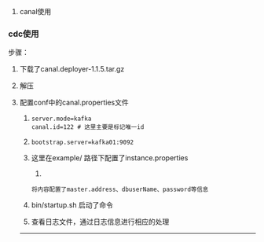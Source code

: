 1. canal使用

### cdc使用

步骤：

1. 下载了canal.deployer-1.1.5.tar.gz

2. 解压

3. 配置conf中的canal.properties文件

   1. ```
      server.mode=kafka 
      canal.id=122 # 这里主要是标记唯一id
      ```

   2. ```
      bootstrap.server=kafka01:9092
      ```

   3. 这里在example/ 路径下配置了instance.properties

      1. 

         ```
         将内容配置了master.address、dbuserName、password等信息
         ```

   4. bin/startup.sh 启动了命令

   5. 查看日志文件，通过日志信息进行相应的处理

   ---

   